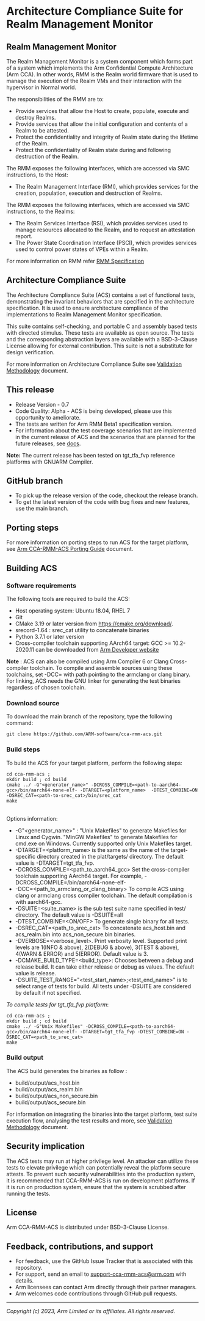 
# Architecture Compliance Suite for Realm Management Monitor

## Realm Management Monitor

The Realm Management Monitor is a system component which forms part of a system which implements the Arm Confidential Compute Architecture (Arm CCA). In other words, RMM is the Realm world firmware that is used to manage the execution of the Realm VMs and their interaction with the hypervisor in Normal world.

The responsibilities of the RMM are to:
- Provide services that allow the Host to create, populate, execute and destroy Realms.
- Provide services that allow the initial configuration and contents of a Realm to be attested.
- Protect the confidentiality and integrity of Realm state during the lifetime of the Realm.
- Protect the confidentiality of Realm state during and following destruction of the Realm.

The RMM exposes the following interfaces, which are accessed via SMC instructions, to the Host:
- The Realm Management Interface (RMI), which provides services for the creation, population, execution and destruction of Realms.

The RMM exposes the following interfaces, which are accessed via SMC instructions, to the Realms:
- The Realm Services Interface (RSI), which provides services used to manage resources allocated to the Realm, and to request an attestation report.
- The Power State Coordination Interface (PSCI), which provides services used to control power states of VPEs within a Realm.

For more information on RMM refer [RMM Specification](https://developer.arm.com/documentation/den0137/1-0bet1/?lang=en)

## Architecture Compliance Suite

The Architecture Compliance Suite (ACS) contains a set of functional tests, demonstrating the invariant behaviors that are specified in the architecture specification. It is used to ensure architecture compliance of the implementations to Realm Management Monitor specification.

This suite contains self-checking, and portable C and assembly based tests with directed stimulus. These tests are available as open source. The tests and the corresponding abstraction layers are available with a BSD-3-Clause License allowing for external contribution.
This suite is not a substitute for design verification.

For more information on Architecture Compliance Suite see [Validation Methodology](<./docs/Arm CCA RMM Architecture Compliance Suite Validation Methodology.pdf>) document.

## This release
- Release Version - 0.7
- Code Quality: Alpha - ACS is being developed, please use this opportunity to ameliorate.
- The tests are written for Arm RMM Beta1 specification version.
- For information about the test coverage scenarios that are implemented in the current release of ACS and the scenarios that are planned for the future releases, see [docs](./docs/).

**Note:** The current release has been tested on tgt_tfa_fvp reference platforms with GNUARM Compiler.

## GitHub branch
- To pick up the release version of the code, checkout the release branch.
- To get the latest version of the code with bug fixes and new features, use the main branch.

## Porting steps

For more information on porting steps to run ACS for the target platform, see [Arm CCA-RMM-ACS Porting Guide](./docs/porting_guide.md) document.

## Building ACS
### Software requirements

The following tools are required to build the ACS: <br />
- Host operating system: Ubuntu 18.04, RHEL 7
- Git
- CMake 3.19 or later version from https://cmake.org/download/.
- srecord-1.64 : srec_cat utility to concatenate binaries
- Python 3.7.1 or later version
- Cross-compiler toolchain supporting AArch64 target: GCC >= 10.2-2020.11 can be downloaded from [Arm Developer website](https://developer.arm.com/tools-and-software/open-source-software/developer-tools/gnu-toolchain/gnu-a/downloads)

**Note** : ACS can also be compiled using Arm Compiler 6 or Clang Cross-compiler toolchain. To compile and assemble sources using these toolchains, set -DCC=<compiler-path> with path pointing to the armclang or clang binary. For linking, ACS needs the GNU linker for generating the test binaries regardless of chosen toolchain.

### Download source

To download the main branch of the repository, type the following command: <br />
~~~
git clone https://github.com/ARM-software/cca-rmm-acs.git
~~~



### Build steps

To build the ACS for your target platform, perform the following steps:<br />

```
cd cca-rmm-acs ;
mkdir build ; cd build
cmake ../ -G"<generator_name>" -DCROSS_COMPILE=<path-to-aarch64-gcc>/bin/aarch64-none-elf- -DTARGET=<platform_name>  -DTEST_COMBINE=ON -DSREC_CAT=<path-to-srec_cat>/bin/srec_cat
make
```

<br />Options information:<br />
- -G"<generator_name>" : "Unix Makefiles" to generate Makefiles for Linux and Cygwin. "MinGW Makefiles" to generate Makefiles for cmd.exe on Windows. Currently supported only Unix Makefiles target.
- -DTARGET=<platform_name> is the same as the name of the target-specific directory created in the plat/targets/ directory. The default value is -DTARGET=tgt_tfa_fvp.
- -DCROSS_COMPILE=<path_to_aarch64_gcc> Set the cross-compiler toolchain supporting AArch64 target. For example, -DCROSS_COMPILE=/bin/aarch64-none-elf-
- -DCC=<path_to_armclang_or_clang_binary> To compile ACS using clang or armclang cross compiler toolchain. The default compilation is with aarch64-gcc.
- -DSUITE=<suite_name> is the sub test suite name specified in test/ directory. The default value is -DSUITE=all
- -DTEST_COMBINE=<ON/OFF> To generate single binary for all tests.
- -DSREC_CAT=<path_to_srec_cat> To concatenate acs_host.bin and acs_realm.bin into acs_non_secure.bin binaries.
- -DVERBOSE=<verbose_level>. Print verbosity level. Supported print levels are 1(INFO & above), 2(DEBUG & above), 3(TEST & above), 4(WARN & ERROR) and 5(ERROR). Default value is 3.
- -DCMAKE_BUILD_TYPE=<build_type>: Chooses between a debug and release build. It can take either release or debug as values. The default value is release.
- -DSUITE_TEST_RANGE="<test_start_name>;<test_end_name>" is to select range of tests for build. All tests under -DSUITE are considered by default if not specified.

*To compile tests for tgt_tfa_fvp platform*:<br />
```
cd cca-rmm-acs ;
mkdir build ; cd build
cmake ../ -G"Unix Makefiles" -DCROSS_COMPILE=<path-to-aarch64-gcc>/bin/aarch64-none-elf- -DTARGET=tgt_tfa_fvp -DTEST_COMBINE=ON -DSREC_CAT=<path_to_srec_cat>
make
```

### Build output
The ACS build generates the binaries as follow :<br />
- build/output/acs_host.bin
- build/output/acs_realm.bin
- build/output/acs_non_secure.bin
- build/output/acs_secure.bin

For information on integrating the binaries into the target platform, test suite execution flow, analysing the test results and more, see [Validation Methodology](<./docs/Arm CCA RMM Architecture Compliance Suite Validation Methodology.pdf>) document.

## Security implication
The ACS tests may run at higher privilege level. An attacker can utilize these tests to elevate privilege which can potentially reveal the platform secure attests. To prevent such security vulnerabilities into the production system, it is recommended that CCA-RMM-ACS is run on development platforms. If it is run on production system, ensure that the system is scrubbed after running the tests.

## License

Arm CCA-RMM-ACS is distributed under BSD-3-Clause License.


## Feedback, contributions, and support

 - For feedback, use the GitHub Issue Tracker that is associated with this repository.
 - For support, send an email to support-cca-rmm-acs@arm.com with details.
 - Arm licensees can contact Arm directly through their partner managers.
 - Arm welcomes code contributions through GitHub pull requests.

--------------

*Copyright (c) 2023, Arm Limited or its affiliates. All rights reserved.*
